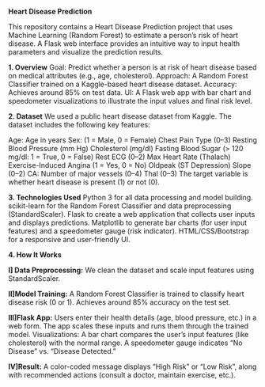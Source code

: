 **Heart Disease Prediction**

This repository contains a Heart Disease Prediction project that uses Machine Learning (Random Forest) to estimate a person’s risk of heart disease. A Flask web interface provides an intuitive way to input health parameters and visualize the prediction results.

**1. Overview**
Goal: Predict whether a person is at risk of heart disease based on medical attributes (e.g., age, cholesterol).
Approach: A Random Forest Classifier trained on a Kaggle-based heart disease dataset.
Accuracy: Achieves around 85% on test data.
UI: A Flask web app with bar chart and speedometer visualizations to illustrate the input values and final risk level.

**2. Dataset**
We used a public heart disease dataset from Kaggle. The dataset includes the following key features:

Age: Age in years
Sex: (1 = Male, 0 = Female)
Chest Pain Type (0–3)
Resting Blood Pressure (mm Hg)
Cholesterol (mg/dl)
Fasting Blood Sugar (> 120 mg/dl: 1 = True, 0 = False)
Rest ECG (0–2)
Max Heart Rate (Thalach)
Exercise-Induced Angina (1 = Yes, 0 = No)
Oldpeak (ST Depression)
Slope (0–2)
CA: Number of major vessels (0–4)
Thal (0–3)
The target variable is whether heart disease is present (1) or not (0).

**3. Technologies Used**
Python 3 for all data processing and model building.
scikit-learn for the Random Forest Classifier and data preprocessing (StandardScaler).
Flask to create a web application that collects user inputs and displays predictions.
Matplotlib to generate bar charts (for user input features) and a speedometer gauge (risk indicator).
HTML/CSS/Bootstrap for a responsive and user-friendly UI.

**4. How It Works**

**I] Data Preprocessing:**
We clean the dataset and scale input features using StandardScaler.

**II]Model Training:**
A Random Forest Classifier is trained to classify heart disease risk (0 or 1).
Achieves around 85% accuracy on the test set.

**III]Flask App:**
Users enter their health details (age, blood pressure, etc.) in a web form.
The app scales these inputs and runs them through the trained model.
Visualizations:
A bar chart compares the user’s input features (like cholesterol) with the normal range.
A speedometer gauge indicates “No Disease” vs. “Disease Detected.”

**IV]Result:**
A color-coded message displays “High Risk” or “Low Risk”, along with recommended actions (consult a doctor, maintain exercise, etc.).

